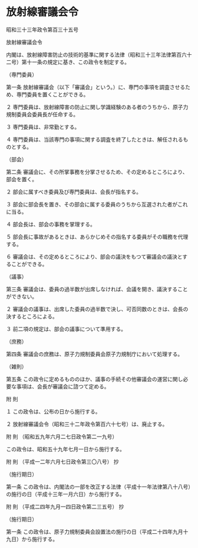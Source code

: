 # 放射線審議会令

昭和三十三年政令第百三十五号

放射線審議会令

内閣は、放射線障害防止の技術的基準に関する法律（昭和三十三年法律第百六十二号）第十一条の規定に基き、この政令を制定する。

（専門委員）

第一条 放射線審議会（以下「審議会」という。）に、専門の事項を調査させるため、専門委員を置くことができる。

２ 専門委員は、放射線障害の防止に関し学識経験のある者のうちから、原子力規制委員会委員長が任命する。

３ 専門委員は、非常勤とする。

４ 専門委員は、当該専門の事項に関する調査を終了したときは、解任されるものとする。

（部会）

第二条 審議会に、その所掌事務を分掌させるため、その定めるところにより、部会を置く。

２ 部会に属すべき委員及び専門委員は、会長が指名する。

３ 部会に部会長を置き、その部会に属する委員のうちから互選された者がこれに当る。

４ 部会長は、部会の事務を掌理する。

５ 部会長に事故があるときは、あらかじめその指名する委員がその職務を代理する。

６ 審議会は、その定めるところにより、部会の議決をもつて審議会の議決とすることができる。

（議事）

第三条 審議会は、委員の過半数が出席しなければ、会議を開き、議決することができない。

２ 審議会の議事は、出席した委員の過半数で決し、可否同数のときは、会長の決するところによる。

３ 前二項の規定は、部会の議事について準用する。

（庶務）

第四条 審議会の庶務は、原子力規制委員会原子力規制庁において処理する。

（雑則）

第五条 この政令に定めるもののほか、議事の手続その他審議会の運営に関し必要な事項は、会長が審議会に諮つて定める。

附 則

１ この政令は、公布の日から施行する。

２ 放射線審議会令（昭和三十二年政令第百六十七号）は、廃止する。

附 則 （昭和五九年六月二七日政令第二一九号）

この政令は、昭和五十九年七月一日から施行する。

附 則 （平成一二年六月七日政令第三〇八号） 抄

（施行期日）

第一条 この政令は、内閣法の一部を改正する法律（平成十一年法律第八十八号）の施行の日（平成十三年一月六日）から施行する。

附 則 （平成二四年九月一四日政令第二三五号） 抄

（施行期日）

第一条 この政令は、原子力規制委員会設置法の施行の日（平成二十四年九月十九日）から施行する。
